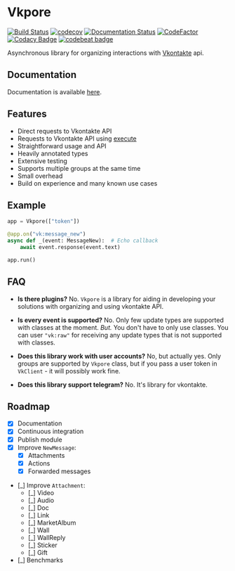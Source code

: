 # Vkpore

[![Build Status](https://travis-ci.com/ekonda/vkpore.svg?branch=master)](https://travis-ci.com/ekonda/vkpore)
[![codecov](https://codecov.io/gh/ekonda/vkpore/branch/master/graph/badge.svg)](https://codecov.io/gh/ekonda/vkpore)
[![Documentation Status](https://readthedocs.org/projects/vkpore/badge/?version=latest)](https://vkpore.readthedocs.io/en/latest/?badge=latest)
[![CodeFactor](https://www.codefactor.io/repository/github/ekonda/vkpore/badge)](https://www.codefactor.io/repository/github/ekonda/vkpore)
[![Codacy Badge](https://api.codacy.com/project/badge/Grade/66e342d2507247dcbc5b9a3c7f2fca30)](https://www.codacy.com/app/michaelkrukov/vkpore?utm_source=github.com&amp;utm_medium=referral&amp;utm_content=ekonda/vkpore&amp;utm_campaign=Badge_Grade)
[![codebeat badge](https://codebeat.co/badges/709259fe-147c-41da-8df5-bdbe2d89f67f)](https://codebeat.co/projects/github-com-ekonda-vkpore-master)

Asynchronous library for organizing interactions with
[Vkontakte](https://vk.com/dev) api.

## Documentation

Documentation is available [here](https://vkpore.readthedocs.io/).

## Features

- Direct requests to Vkontakte API
- Requests to Vkontakte API using [execute](https://vk.com/dev/execute)
- Straightforward usage and API
- Heavily annotated types
- Extensive testing
- Supports multiple groups at the same time
- Small overhead
- Build on experience and many known use cases

## Example

```py
app = Vkpore(["token"])

@app.on("vk:message_new")
async def _(event: MessageNew):  # Echo callback
    await event.response(event.text)

app.run()
```

## FAQ

- **Is there plugins?** No. `Vkpore` is a library for aiding in developing
  your solutions with organizing and using vkontakte API.

- **Is every event is supported?** No. Only few update types are supported
  with classes at the moment. *But.* You don't have to only use classes.
  You can user `"vk:raw"` for receiving any update types that is not
  supported with classes.

- **Does this library work with user accounts?** No, but actually yes. Only
  groups are supported by `Vkpore` class, but if you pass a user token in
  `VkClient` - it will possibly work fine.

- **Does this library support telegram?** No. It's library for vkontakte.

## Roadmap

- [x] Documentation
- [x] Continuous integration
- [x] Publish module
- [x] Improve `NewMessage`:
  - [x] Attachments
  - [x] Actions
  - [x] Forwarded messages
- [_] Improve `Attachment`:
  - [_] Video
  - [_] Audio
  - [_] Doc
  - [_] Link
  - [_] MarketAlbum
  - [_] Wall
  - [_] WallReply
  - [_] Sticker
  - [_] Gift
- [_] Benchmarks
